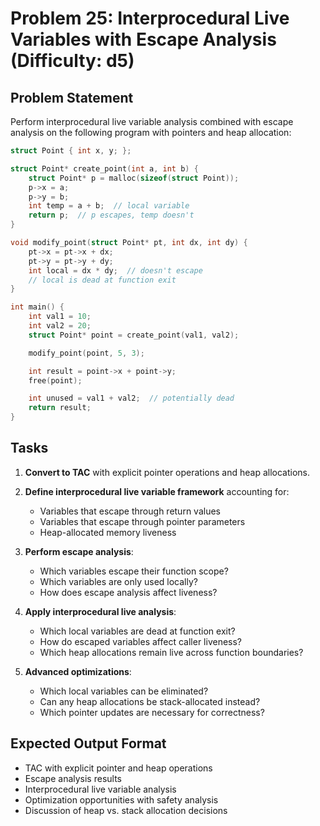 # Problem 25: Interprocedural Live Variables with Escape Analysis (Difficulty: d5)

## Problem Statement

Perform interprocedural live variable analysis combined with escape analysis on the following program with pointers and heap allocation:

```c
struct Point { int x, y; };

struct Point* create_point(int a, int b) {
    struct Point* p = malloc(sizeof(struct Point));
    p->x = a;
    p->y = b;
    int temp = a + b;  // local variable
    return p;  // p escapes, temp doesn't
}

void modify_point(struct Point* pt, int dx, int dy) {
    pt->x = pt->x + dx;
    pt->y = pt->y + dy;
    int local = dx * dy;  // doesn't escape
    // local is dead at function exit
}

int main() {
    int val1 = 10;
    int val2 = 20;
    struct Point* point = create_point(val1, val2);

    modify_point(point, 5, 3);

    int result = point->x + point->y;
    free(point);

    int unused = val1 + val2;  // potentially dead
    return result;
}
```

## Tasks

1. **Convert to TAC** with explicit pointer operations and heap allocations.

2. **Define interprocedural live variable framework** accounting for:
   - Variables that escape through return values
   - Variables that escape through pointer parameters
   - Heap-allocated memory liveness

3. **Perform escape analysis**:
   - Which variables escape their function scope?
   - Which variables are only used locally?
   - How does escape analysis affect liveness?

4. **Apply interprocedural live analysis**:
   - Which local variables are dead at function exit?
   - How do escaped variables affect caller liveness?
   - Which heap allocations remain live across function boundaries?

5. **Advanced optimizations**:
   - Which local variables can be eliminated?
   - Can any heap allocations be stack-allocated instead?
   - Which pointer updates are necessary for correctness?

## Expected Output Format

- TAC with explicit pointer and heap operations
- Escape analysis results
- Interprocedural live variable analysis
- Optimization opportunities with safety analysis
- Discussion of heap vs. stack allocation decisions